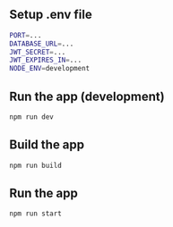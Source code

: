 ## Setup .env file

```bash
PORT=...
DATABASE_URL=...
JWT_SECRET=...
JWT_EXPIRES_IN=...
NODE_ENV=development
```

## Run the app (development)
``` bash
npm run dev
```

## Build the app

```bash
npm run build
```

## Run the app

```bash
npm run start
```
